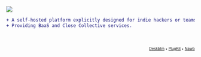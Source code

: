 <img src="https://user-images.githubusercontent.com/45007226/255768134-e4d4a832-3979-4534-9b81-34fbfa91aab3.svg" />

```diff
+ A self-hosted platform explicitly designed for indie hackers or teams.
+ Providing BaaS and Close Collective services.
```
</br>
</br>
<sub><sup>
<div align="end"><a href="https://github.com/deskbtm">Deskbtm</a> • <a href="https://github.com/deskbtm-plugkit/plugkit">PlugKit</a>  • <a href="https://github.com/NawbExplorer/Nawb">Nawb</a></div>
</sup></sub>
